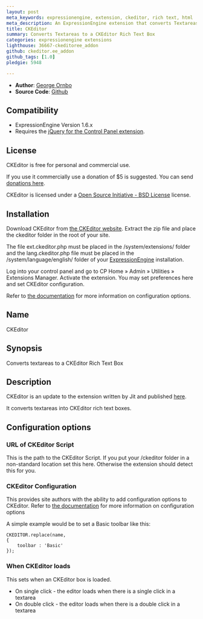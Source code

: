 ```yaml
---
layout: post
meta_keywords: expressionengine, extension, ckeditor, rich text, html
meta_description: An ExpressionEngine extension that converts Textareas to a CKEditor Rich Text Box
title: CKEditor
summary: Converts Textareas to a CKEditor Rich Text Box
categories: expressionengine extensions
lighthouse: 36667-ckeditoree_addon
github: ckeditor.ee_addon
github_tags: [1.0]
pledgie: 5948

---
```


* **Author**: [George Ornbo][]
* **Source Code**: [Github][]

## Compatibility

* ExpressionEngine Version 1.6.x
* Requires the [jQuery for the Control Panel extension](http://expressionengine.com/downloads/details/jquery_for_the_control_panel/).

## License

CKEditor is free for personal and commercial use. 

If you use it commercially use a donation of $5 is suggested. You can send [donations here](http://pledgie.com/campaigns/5948). 

CKEditor is licensed under a [Open Source Initiative - BSD License][] license.

## Installation

Download CKEditor from [the CKEditor website](http://ckeditor.com/). Extract the zip file and place the ckeditor folder in the root of your site. 

The file ext.ckeditor.php must be placed in the /system/extensions/ folder and the lang.ckeditor.php file must be placed in the /system/language/english/ folder of your [ExpressionEngine][] installation.

Log into your control panel and go to CP Home &raquo; Admin &raquo; Utilities &raquo; Extensions Manager. Activate the extension. You may set preferences here and set CKEditor configuration. 

Refer to [the documentation](http://docs.fckeditor.net/CKEditor_3.x/Developers_Guide) for more information on configuration options. 

## Name

CKEditor

## Synopsis

Converts textareas to a CKEditor Rich Text Box

## Description

CKEditor is an update to the extension written by Jit and published [here](http://expressionengine.com/forums/viewthread/31467/).

It converts textareas into CKEditor rich text boxes.

## Configuration options ##

### URL of CKEditor Script ###

This is the path to the CKEditor Script. If you put your /ckeditor folder in a non-standard location set this here. Otherwise the extension should detect this for you. 

### CKEditor Configuration ###

This provides site authors with the ability to add configuration options to CKEditor. Refer to [the documentation](http://docs.fckeditor.net/CKEditor_3.x/Developers_Guide) for more information on configuration options

A simple example would be to set a Basic toolbar like this:

	CKEDITOR.replace(name,
    {
        toolbar : 'Basic'
    });

### When CKEditor loads ###

This sets when an CKEditor box is loaded. 

* On single click - the editor loads when there is a single click in a textarea
* On double click - the editor loads when there is a double click in a textarea

	
[George Ornbo]: http://shapeshed.com/
[Github]: http://github.com/shapeshed/ckeditor.ee_addon/
[ExpressionEngine]:http://www.expressionengine.com/index.php?affiliate=shapeshed
[Open Source Initiative - BSD License]: http://opensource.org/licenses/bsd-license.php	
